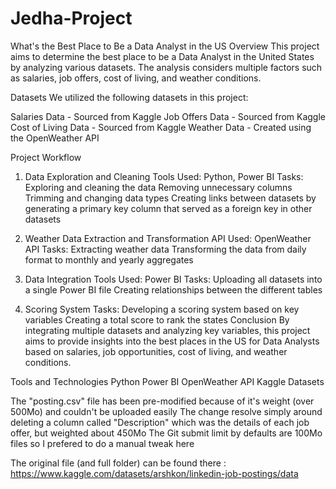 # Jedha-Project
What's the Best Place to Be a Data Analyst in the US
Overview
This project aims to determine the best place to be a Data Analyst in the United States by analyzing various datasets. The analysis considers multiple factors such as salaries, job offers, cost of living, and weather conditions.

Datasets
We utilized the following datasets in this project:

Salaries Data - Sourced from Kaggle
Job Offers Data - Sourced from Kaggle
Cost of Living Data - Sourced from Kaggle
Weather Data - Created using the OpenWeather API

Project Workflow

1. Data Exploration and Cleaning
Tools Used: Python, Power BI
Tasks:
Exploring and cleaning the data
Removing unnecessary columns
Trimming and changing data types
Creating links between datasets by generating a primary key column that served as a foreign key in other datasets

2. Weather Data Extraction and Transformation
API Used: OpenWeather API
Tasks:
Extracting weather data
Transforming the data from daily format to monthly and yearly aggregates

3. Data Integration
Tools Used: Power BI
Tasks:
Uploading all datasets into a single Power BI file
Creating relationships between the different tables

4. Scoring System
Tasks:
Developing a scoring system based on key variables
Creating a total score to rank the states
Conclusion
By integrating multiple datasets and analyzing key variables, this project aims to provide insights into the best places in the US for Data Analysts based on salaries, job opportunities, cost of living, and weather conditions.

Tools and Technologies
Python
Power BI
OpenWeather API
Kaggle Datasets



The "posting.csv" file has been pre-modified because of it's weight (over 500Mo) and couldn't be uploaded easily
The change resolve simply around deleting a column called "Description" which was the details of each job offer, but weighted about 450Mo 
The Git submit limit by defaults are 100Mo files so I prefered to do a manual tweak here 

The original file (and full folder) can be found there : https://www.kaggle.com/datasets/arshkon/linkedin-job-postings/data

